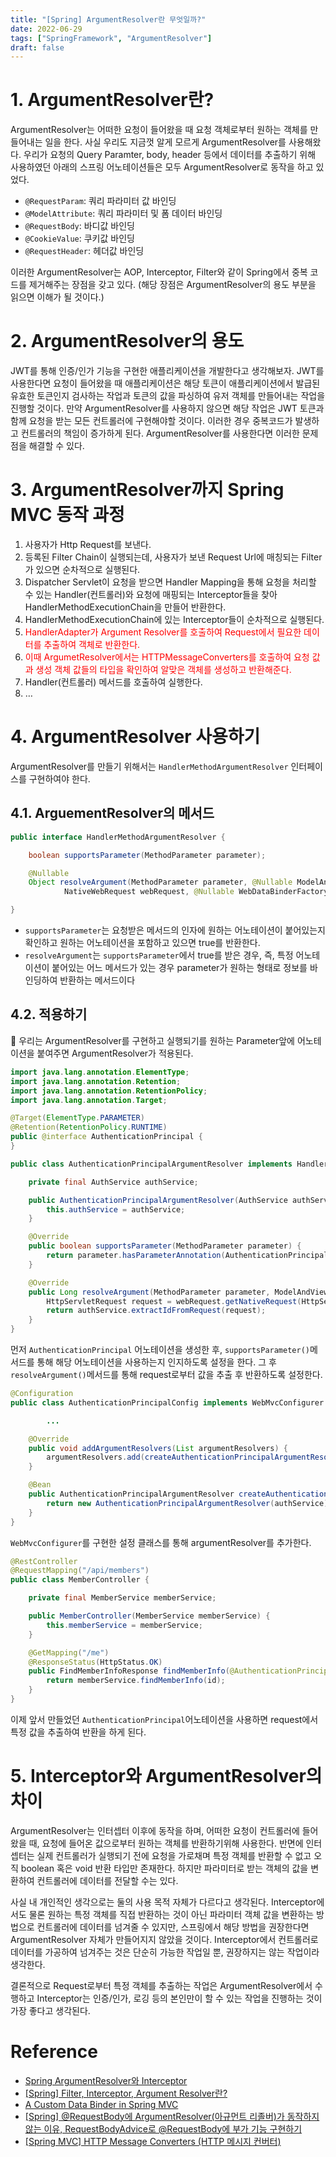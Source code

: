 ```yaml
---
title: "[Spring] ArgumentResolver란 무엇일까?"
date: 2022-06-29
tags: ["SpringFramework", "ArgumentResolver"]
draft: false
---
```


# 1. ArgumentResolver란?

ArgumentResolver는 어떠한 요청이 들어왔을 때 요청 객체로부터 원하는 객체를 만들어내는 일을 한다. 사실 우리도 지금껏 알게 모르게 ArgumentResolver를 사용해왔다. 우리가 요청의 Query Paramter, body, header 등에서 데이터를 추출하기 위해 사용하였던 아래의 스프링 어노테이션들은 모두 ArgumentResolver로 동작을 하고 있었다.

- `@RequestParam`: 쿼리 파라미터 값 바인딩
- `@ModelAttribute`: 쿼리 파라미터 및 폼 데이터 바인딩
- `@RequestBody`: 바디값 바인딩
- `@CookieValue`: 쿠키값 바인딩
- `@RequestHeader`: 헤더값 바인딩

이러한 ArgumentResolver는 AOP, Interceptor, Filter와 같이 Spring에서 중복 코드를 제거해주는 장점을 갖고 있다. (해당 장점은 ArgumentResolver의 용도 부분을 읽으면 이해가 될 것이다.)

# 2. ArgumentResolver의 용도

JWT를 통해 인증/인가 기능을 구현한 애플리케이션을 개발한다고 생각해보자. JWT를 사용한다면 요청이 들어왔을 때 애플리케이션은 해당 토큰이 애플리케이션에서 발급된 유효한 토큰인지 검사하는 작업과 토큰의 값을 파싱하여 유저 객체를 만들어내는 작업을 진행할 것이다. 만약 ArgumentResolver를 사용하지 않으면 해당 작업은 JWT 토큰과 함께 요청을 받는 모든 컨트롤러에 구현해야할 것이다. 이러한 경우 중복코드가 발생하고 컨트롤러의 책임이 증가하게 된다. ArgumentResolver를 사용한다면 이러한 문제점을 해결할 수 있다.

# 3. ArgumentResolver까지 Spring MVC 동작 과정

1. 사용자가 Http Request를 보낸다.
2. 등록된 Filter Chain이 실행되는데, 사용자가 보낸 Request Url에 매칭되는 Filter가 있으면 순차적으로 실행된다.
3. Dispatcher Servlet이 요청을 받으면 Handler Mapping을 통해 요청을 처리할 수 있는 Handler(컨트롤러)와 요청에 매핑되는 Interceptor들을 찾아 HandlerMethodExecutionChain을 만들어 반환한다.
4. HandlerMethodExecutionChain에 있는 Interceptor들이 순차적으로 실행된다.
5. <font color="red">HandlerAdapter가 Argument Resolver를 호출하여 Request에서 필요한 데이터를 추출하여 객체로 반환한다.</font>
6. <font color="red">이때 ArgumetResolver에서는 HTTPMessageConverters를 호출하여 요청 값과 생성 객체 값들의 타입을 확인하여 알맞은 객체를 생성하고 반환해준다.</font>
7. Handler(컨트롤러) 메서드를 호출하여 실행한다.
8. …

# 4. ArgumentResolver 사용하기

ArgumentResolver를 만들기 위해서는 `HandlerMethodArgumentResolver` 인터페이스를 구현하여야 한다.

## 4.1. ArguementResolver의 메서드

```java
public interface HandlerMethodArgumentResolver {

	boolean supportsParameter(MethodParameter parameter);

	@Nullable
	Object resolveArgument(MethodParameter parameter, @Nullable ModelAndViewContainer mavContainer,
			NativeWebRequest webRequest, @Nullable WebDataBinderFactory binderFactory) throws Exception;

}
```

- `supportsParameter`는 요청받은 메서드의 인자에 원하는 어노테이션이 붙어있는지 확인하고 원하는 어노테이션을 포함하고 있으면 true를 반환한다.
- `resolveArgument`는 `supportsParameter`에서 true를 받은 경우, 즉, 특정 어노테이션이 붙어있는 어느 메서드가 있는 경우 parameter가 원하는 형태로 정보를 바인딩하여 반환하는 메서드이다

## 4.2. 적용하기

📌 우리는 ArgumentResolver를 구현하고 실행되기를 원하는 Parameter앞에 어노테이션을 붙여주면 ArgumentResolver가 적용된다.

```java
import java.lang.annotation.ElementType;
import java.lang.annotation.Retention;
import java.lang.annotation.RetentionPolicy;
import java.lang.annotation.Target;

@Target(ElementType.PARAMETER)
@Retention(RetentionPolicy.RUNTIME)
public @interface AuthenticationPrincipal {
}
```

```java
public class AuthenticationPrincipalArgumentResolver implements HandlerMethodArgumentResolver {

    private final AuthService authService;

    public AuthenticationPrincipalArgumentResolver(AuthService authService) {
        this.authService = authService;
    }

    @Override
    public boolean supportsParameter(MethodParameter parameter) {
        return parameter.hasParameterAnnotation(AuthenticationPrincipal.class);
    }

    @Override
    public Long resolveArgument(MethodParameter parameter, ModelAndViewContainer mavContainer, NativeWebRequest webRequest, WebDataBinderFactory binderFactory) {
        HttpServletRequest request = webRequest.getNativeRequest(HttpServletRequest.class);
        return authService.extractIdFromRequest(request);
    }
}
```

먼저 `AuthenticationPrincipal` 어노테이션을 생성한 후, `supportsParameter()`메서드를 통해 해당 어노테이션을 사용하는지 인지하도록 설정을 한다. 그 후 `resolveArgument()`메서드를 통해 request로부터 값을 추출 후 반환하도록 설정한다.

```java
@Configuration
public class AuthenticationPrincipalConfig implements WebMvcConfigurer {

		...

    @Override
    public void addArgumentResolvers(List argumentResolvers) {
        argumentResolvers.add(createAuthenticationPrincipalArgumentResolver());
    }

    @Bean
    public AuthenticationPrincipalArgumentResolver createAuthenticationPrincipalArgumentResolver() {
        return new AuthenticationPrincipalArgumentResolver(authService);
    }
}
```

`WebMvcConfigurer`를 구현한 설정 클래스를 통해 argumentResolver를 추가한다.

```java
@RestController
@RequestMapping("/api/members")
public class MemberController {

    private final MemberService memberService;

    public MemberController(MemberService memberService) {
        this.memberService = memberService;
    }

    @GetMapping("/me")
    @ResponseStatus(HttpStatus.OK)
    public FindMemberInfoResponse findMemberInfo(@AuthenticationPrincipal long id) {
        return memberService.findMemberInfo(id);
    }
}
```

이제 앞서 만들었던 `AuthenticationPrincipal`어노테이션을 사용하면 request에서 특정 값을 추출하여 반환을 하게 된다.

# 5. Interceptor와 ArgumentResolver의 차이

ArgumentResolver는 인터셉터 이후에 동작을 하며, 어떠한 요청이 컨트롤러에 들어왔을 때, 요청에 들어온 값으로부터 원하는 객체를 반환하기위해 사용한다. 반면에 인터셉터는 실제 컨트롤러가 실행되기 전에 요청을 가로채며 특정 객체를 반환할 수 없고 오직 boolean 혹은 void 반환 타입만 존재한다. 하지만 파라미터로 받는 객체의 값을 변환하여 컨트롤러에 데이터를 전달할 수는 있다.

사실 내 개인적인 생각으로는 둘의 사용 목적 자체가 다르다고 생각된다. Interceptor에서도 물론 원하는 특정 객체를 직접 반환하는 것이 아닌 파라미터 객체 값을 변환하는 방법으로 컨트롤러에 데이터를 넘겨줄 수 있지만, 스프링에서 해당 방법을 권장한다면 ArgumentResolver 자체가 만들어지지 않았을 것이다. Interceptor에서 컨트롤러로 데이터를 가공하여 넘겨주는 것은 단순히 가능한 작업일 뿐, 권장하지는 않는 작업이라 생각한다.

결론적으로 Request로부터 특정 객체를 추출하는 작업은 ArgumentResolver에서 수행하고 Interceptor는 인증/인가, 로깅 등의 본인만이 할 수 있는 작업을 진행하는 것이 가장 좋다고 생각된다.

# Reference

- [Spring ArgumentResolver와 Interceptor](https://tecoble.techcourse.co.kr/post/2021-05-24-spring-interceptor/)
- [[Spring] Filter, Interceptor, Argument Resolver란?](https://steady-coding.tistory.com/601)
- [A Custom Data Binder in Spring MVC](https://www.baeldung.com/spring-mvc-custom-data-binder)
- [[Spring] @RequestBody에 ArgumentResolver(아규먼트 리졸버)가 동작하지 않는 이유, RequestBodyAdvice로 @RequestBody에 부가 기능 구현하기](https://mangkyu.tistory.com/250)
- [[Spring MVC] HTTP Message Converters (HTTP 메시지 컨버터)](https://maenco.tistory.com/entry/Spring-MVC-HTTP-Message-Converters-HTTP-%EB%A9%94%EC%8B%9C%EC%A7%80-%EC%BB%A8%EB%B2%84%ED%84%B0)
